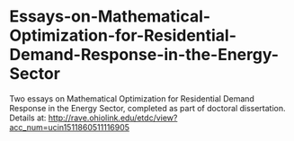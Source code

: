# Essays-on-Mathematical-Optimization-for-Residential-Demand-Response-in-the-Energy-Sector
Two essays on Mathematical Optimization for Residential Demand Response in the Energy Sector, completed as part of doctoral dissertation. Details at: http://rave.ohiolink.edu/etdc/view?acc_num=ucin1511860511116905
